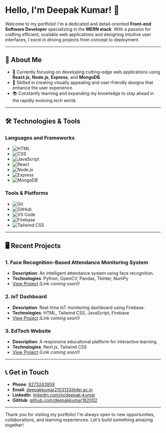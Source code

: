 # Hello, I'm Deepak Kumar! 👋

Welcome to my portfolio! I'm a dedicated and detail-oriented **Front-end Software Developer** specializing in the **MERN stack**. With a passion for crafting efficient, scalable web applications and designing intuitive user interfaces, I excel in driving projects from concept to deployment.

---

## 🚀 About Me

- 🔭 Currently focusing on developing cutting-edge web applications using **React.js**, **Node.js**, **Express**, and **MongoDB**.
- 🎨 Skilled in creating visually appealing and user-friendly designs that enhance the user experience.
- 📚 Constantly learning and expanding my knowledge to stay ahead in the rapidly evolving tech world.

---

## 🛠️ Technologies & Tools

### **Languages and Frameworks**

- ![HTML](https://img.shields.io/badge/-HTML5-E34F26?logo=html5&logoColor=white&style=flat)
- ![CSS](https://img.shields.io/badge/-CSS3-1572B6?logo=css3&logoColor=white&style=flat)
- ![JavaScript](https://img.shields.io/badge/-JavaScript-F7DF1E?logo=javascript&logoColor=black&style=flat)
- ![React](https://img.shields.io/badge/-React-61DAFB?logo=react&logoColor=black&style=flat)
- ![Node.js](https://img.shields.io/badge/-Node.js-339933?logo=node.js&logoColor=white&style=flat)
- ![Express](https://img.shields.io/badge/-Express-000000?logo=express&logoColor=white&style=flat)
- ![MongoDB](https://img.shields.io/badge/-MongoDB-47A248?logo=mongodb&logoColor=white&style=flat)

### **Tools & Platforms**

- ![Git](https://img.shields.io/badge/-Git-F05032?logo=git&logoColor=white&style=flat)
- ![GitHub](https://img.shields.io/badge/-GitHub-181717?logo=github&logoColor=white&style=flat)
- ![VS Code](https://img.shields.io/badge/-VS_Code-007ACC?logo=visual-studio-code&logoColor=white&style=flat)
- ![Firebase](https://img.shields.io/badge/-Firebase-FFCA28?logo=firebase&logoColor=black&style=flat)
- ![Tailwind CSS](https://img.shields.io/badge/-Tailwind_CSS-38B2AC?logo=tailwind-css&logoColor=white&style=flat)

---

## 🖥️ Recent Projects

### **1. Face Recognition-Based Attendance Monitoring System**
- **Description**: An intelligent attendance system using face recognition.
- **Technologies**: Python, OpenCV, Pandas, Tkinter, NumPy
- [View Project](#) *(Link coming soon!)*

### **2. IoT Dashboard**
- **Description**: Real-time IoT monitoring dashboard using Firebase.
- **Technologies**: HTML, Tailwind CSS, JavaScript, Firebase
- [View Project](#) *(Link coming soon!)*

### **3. EdTech Website**
- **Description**: A responsive educational platform for interactive learning.
- **Technologies**: Next.js, Tailwind CSS
- [View Project](#) *(Link coming soon!)*

---

## 📞 Get in Touch

- **Phone**: [8273243959](tel:+918273243959)
- **Email**: [deepakkumar2103133@dei.ac.in](mailto:deepakkumar2103133@dei.ac.in)
- **LinkedIn**: [linkedin.com/in/deepak-kumar](https://linkedin.com/in/deepak-kumar)
- **GitHub**: [github.com/deepakkumar182002](https://github.com/deepakkumar182002)

---

Thank you for visiting my portfolio! I'm always open to new opportunities, collaborations, and learning experiences. Let's build something amazing together!
